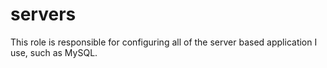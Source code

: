 # servers

This role is responsible for configuring all of the server based application I
use, such as MySQL.
